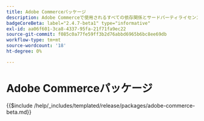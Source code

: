 ```yaml
---
title: Adobe Commerceパッケージ
description: Adobe Commerceで使用されるすべての依存関係とサードパーティライセンスについて説明します。
badgeCoreBeta: label="2.4.7-beta1" type="informative"
exl-id: aa06f601-3ca8-4337-95fa-21f71fa9ec22
source-git-commit: f085c0a77fe59ff3b2d76abbd6965b6bc8ee69db
workflow-type: tm+mt
source-wordcount: '18'
ht-degree: 0%

---
```


# Adobe Commerceパッケージ

{{$include /help/_includes/templated/release/packages/adobe-commerce-beta.md}}
